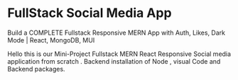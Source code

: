 # FullStack Social Media App

Build a COMPLETE Fullstack Responsive MERN App with Auth, Likes, Dark Mode | React, MongoDB, MUI


Hello this is our Mini-Project Fullstack MERN React Responsive Social media application from scratch .
Backend installation of Node , visual Code and Backend packages.
